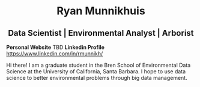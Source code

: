 <h1 align="center"> Ryan Munnikhuis </h1>
<h2 align="center">  Data Scientist | Environmental Analyst | Arborist </h2> 

**Personal Website** TBD
**Linkedin Profile** https://www.linkedin.com/in/rmunnikh/


Hi there! I am a graduate student in the Bren School of Environmental Data Science at the University of California, Santa Barbara. I hope to use data science to better environmental problems through big data management.
<!--
**RyanMunnikhuis/RyanMunnikhuis** is a ✨ _special_ ✨ repository because its `README.md` (this file) appears on your GitHub profile.

Here are some ideas to get you started:

- 🔭 I’m currently working on ...
- 🌱 I’m currently learning ...
- 👯 I’m looking to collaborate on ...
- 🤔 I’m looking for help with ...
- 💬 Ask me about ...
- 📫 How to reach me: ...
- 😄 Pronouns: ...
- ⚡ Fun fact: ...
-->
